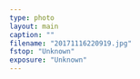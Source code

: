 ```yaml
---
type: photo
layout: main
caption: ""
filename: "20171116220919.jpg"
fstop: "Unknown"
exposure: "Unknown"
---
```


